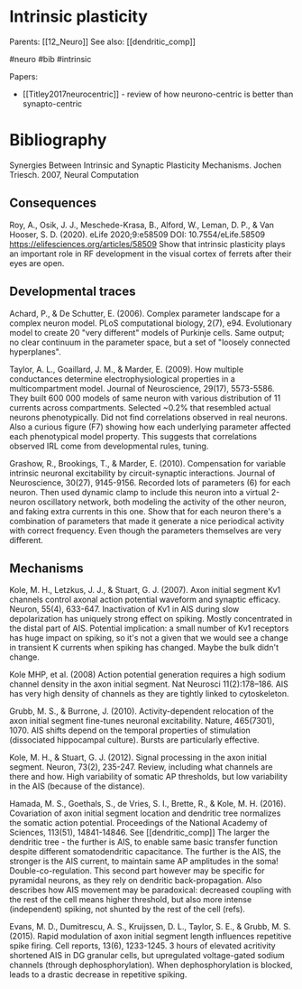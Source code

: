 # Intrinsic plasticity

Parents: [[12_Neuro]]
See also: [[dendritic_comp]]

#neuro #bib #intrinsic

Papers:
* [[Titley2017neurocentric]] - review of how neurono-centric is better than synapto-centric

# Bibliography

Synergies Between Intrinsic and Synaptic Plasticity Mechanisms. Jochen Triesch. 2007, Neural Computation

## Consequences

Roy, A., Osik, J. J., Meschede-Krasa, B., Alford, W., Leman, D. P., & Van Hooser, S. D. (2020). eLife 2020;9:e58509 DOI: 10.7554/eLife.58509
https://elifesciences.org/articles/58509
Show that intrinsic plasticity plays an important role in RF development in the visual cortex of ferrets after their eyes are open.

## Developmental traces

Achard, P., & De Schutter, E. (2006). Complex parameter landscape for a complex neuron model. PLoS computational biology, 2(7), e94. 
Evolutionary model to create 20 "very different" models of Purkinje cells. Same output; no clear continuum in the parameter space, but a set of "loosely connected hyperplanes".

Taylor, A. L., Goaillard, J. M., & Marder, E. (2009). How multiple conductances determine electrophysiological properties in a multicompartment model. Journal of Neuroscience, 29(17), 5573-5586.
They built 600 000 models of same neuron with various distribution of 11 currents across compartments. Selected ~0.2% that resembled actual neurons phenotypically. Did not find correlations observed in real neurons. Also a curious figure (F7) showing how each underlying parameter affected each phenotypical model property. This suggests that correlations observed IRL come from developmental rules, tuning.

Grashow, R., Brookings, T., & Marder, E. (2010). Compensation for variable intrinsic neuronal excitability by circuit-synaptic interactions. Journal of Neuroscience, 30(27), 9145-9156.
Recorded lots of parameters (6) for each neuron. Then used dynamic clamp to include this neuron into a virtual 2-neuron oscillatory network, both modeling the activity of the other neuron, and faking extra currents in this one. Show that for each neuron there's a combination of parameters that made it generate a nice periodical activity with correct frequency. Even though the parameters themselves are very different.

## Mechanisms

Kole, M. H., Letzkus, J. J., & Stuart, G. J. (2007). Axon initial segment Kv1 channels control axonal action potential waveform and synaptic efficacy. Neuron, 55(4), 633-647.
Inactivation of Kv1 in AIS during slow depolarization has uniquely strong effect on spiking. Mostly concentrated in the distal part of AIS. Potential implication: a small number of Kv1 receptors has huge impact on spiking, so it's not a given that we would see a change in transient K currents when spiking has changed. Maybe the bulk didn't change.

Kole MHP, et al. (2008) Action potential generation requires a high sodium channel density in the axon initial segment. Nat Neurosci 11(2):178–186.
AIS has very high density of channels as they are tightly linked to cytoskeleton.

Grubb, M. S., & Burrone, J. (2010). Activity-dependent relocation of the axon initial segment fine-tunes neuronal excitability. Nature, 465(7301), 1070.
AIS shifts depend on the temporal properties of stimulation (dissociated hippocampal culture). Bursts are particularly effective.

Kole, M. H., & Stuart, G. J. (2012). Signal processing in the axon initial segment. Neuron, 73(2), 235-247.
Review, including what channels are there and how. High variability of somatic AP thresholds, but low variability in the AIS (because of the distance).

Hamada, M. S., Goethals, S., de Vries, S. I., Brette, R., & Kole, M. H. (2016). Covariation of axon initial segment location and dendritic tree normalizes the somatic action potential. Proceedings of the National Academy of Sciences, 113(51), 14841-14846. See [[dendritic_comp]]
The larger the dendritic tree - the further is AIS, to enable same basic transfer function despite different somatodendritic capacitance. The further is the AIS, the stronger is the AIS current, to maintain same AP amplitudes in the soma! Double-co-regulation. This second part however may be specific for pyramidal neurons, as they rely on dendritic back-propagation. Also describes how AIS movement may be paradoxical: decreased coupling with the rest of the cell means higher threshold, but also more intense (independent) spiking, not shunted by the rest of the cell (refs).

Evans, M. D., Dumitrescu, A. S., Kruijssen, D. L., Taylor, S. E., & Grubb, M. S. (2015). Rapid modulation of axon initial segment length influences repetitive spike firing. Cell reports, 13(6), 1233-1245.
3 hours of elevated acritivity shortened AIS in DG granular cells, but upregulated voltage-gated sodium channels (through dephosphorylation). When dephosphorylation is blocked, leads to a drastic decrease in repetitive spiking.